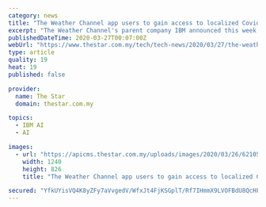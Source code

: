 ```yaml
---
category: news
title: "The Weather Channel app users to gain access to localized Covid-19 info beside weather forecasts, life indexes"
excerpt: "The Weather Channel's parent company IBM announced this week that official, localised coronavirus information is being added to weather.com, its mobile app and an affiliated desktop dashboard so that users can access the latest news about Covid-19 from anywhere at any time."
publishedDateTime: 2020-03-27T00:07:00Z
webUrl: "https://www.thestar.com.my/tech/tech-news/2020/03/27/the-weather-channel-app-users-to-gain-access-to-localized-covid-19-info-beside-weather-forecasts-life-indexes"
type: article
quality: 19
heat: 19
published: false

provider:
  name: The Star
  domain: thestar.com.my

topics:
  - IBM AI
  - AI

images:
  - url: "https://apicms.thestar.com.my/uploads/images/2020/03/26/621056.jpg"
    width: 1240
    height: 826
    title: "The Weather Channel app users to gain access to localized Covid-19 info beside weather forecasts, life indexes"

secured: "YfkUYisVQ4K8yZFy7aVvgedV/WfxJt4FjKSGplT/Rf7IHmmX9LVOFBdU8QcHFW2dceTpYKqEzSsn3ceIqmOgSBmZX3HWchRZJofgEe73c3jrW8Z8EV4WVOGVliKX4WpFzyTgIw4SHsF6xoqxFw0kXTqybMF5SwEg2tB0XZnDkJSsL00cvD16Y4p4dZ4QfEmNWVv1/5tT/C9LCTiWp1PCE0dJ+gFhoYX03KumYR2Heg6A+ei6PVZiKKVrHT4Z1USWa+1pVgk4pSntogpsiKvyrT++SZMSCdUyCN6M8pMcvl3x8liFYGm0/SyyAWbKQoAr;lMXLNBkBQhsgTNBjSDVX7A=="
---
```


